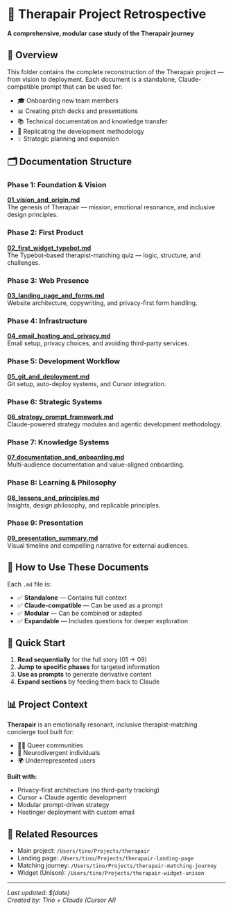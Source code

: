 # 🧠 Therapair Project Retrospective

**A comprehensive, modular case study of the Therapair journey**

## 📖 Overview

This folder contains the complete reconstruction of the Therapair project — from vision to deployment. Each document is a standalone, Claude-compatible prompt that can be used for:

- 🎓 Onboarding new team members
- 📊 Creating pitch decks and presentations
- 📚 Technical documentation and knowledge transfer
- 🔄 Replicating the development methodology
- 💡 Strategic planning and expansion

## 🗂️ Documentation Structure

### Phase 1: Foundation & Vision
**[01_vision_and_origin.md](./01_vision_and_origin.md)**  
The genesis of Therapair — mission, emotional resonance, and inclusive design principles.

### Phase 2: First Product
**[02_first_widget_typebot.md](./02_first_widget_typebot.md)**  
The Typebot-based therapist-matching quiz — logic, structure, and challenges.

### Phase 3: Web Presence
**[03_landing_page_and_forms.md](./03_landing_page_and_forms.md)**  
Website architecture, copywriting, and privacy-first form handling.

### Phase 4: Infrastructure
**[04_email_hosting_and_privacy.md](./04_email_hosting_and_privacy.md)**  
Email setup, privacy choices, and avoiding third-party services.

### Phase 5: Development Workflow
**[05_git_and_deployment.md](./05_git_and_deployment.md)**  
Git setup, auto-deploy systems, and Cursor integration.

### Phase 6: Strategic Systems
**[06_strategy_prompt_framework.md](./06_strategy_prompt_framework.md)**  
Claude-powered strategy modules and agentic development methodology.

### Phase 7: Knowledge Systems
**[07_documentation_and_onboarding.md](./07_documentation_and_onboarding.md)**  
Multi-audience documentation and value-aligned onboarding.

### Phase 8: Learning & Philosophy
**[08_lessons_and_principles.md](./08_lessons_and_principles.md)**  
Insights, design philosophy, and replicable principles.

### Phase 9: Presentation
**[09_presentation_summary.md](./09_presentation_summary.md)**  
Visual timeline and compelling narrative for external audiences.

## 🎯 How to Use These Documents

Each `.md` file is:
- ✅ **Standalone** — Contains full context
- ✅ **Claude-compatible** — Can be used as a prompt
- ✅ **Modular** — Can be combined or adapted
- ✅ **Expandable** — Includes questions for deeper exploration

## 🚀 Quick Start

1. **Read sequentially** for the full story (01 → 09)
2. **Jump to specific phases** for targeted information
3. **Use as prompts** to generate derivative content
4. **Expand sections** by feeding them back to Claude

## 📊 Project Context

**Therapair** is an emotionally resonant, inclusive therapist-matching concierge tool built for:
- 🏳️‍🌈 Queer communities
- 🧠 Neurodivergent individuals  
- 🌍 Underrepresented users

**Built with:**
- Privacy-first architecture (no third-party tracking)
- Cursor + Claude agentic development
- Modular prompt-driven strategy
- Hostinger deployment with custom email

## 🔗 Related Resources

- Main project: `/Users/tino/Projects/therapair`
- Landing page: `/Users/tino/Projects/therapair-landing-page`
- Matching journey: `/Users/tino/Projects/therapair-matching-journey`
- Widget (Unison): `/Users/tino/Projects/therapair-widget-unison`

---

*Last updated: $(date)*  
*Created by: Tino + Claude (Cursor AI)*
